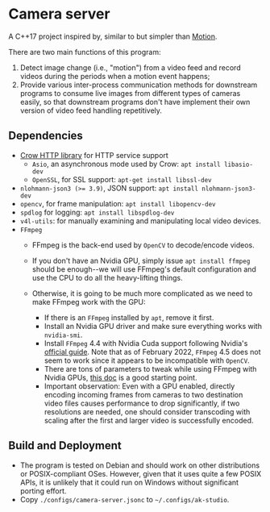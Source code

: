 # Camera server

A C++17 project inspired by, similar to but simpler than
[Motion](https://github.com/Motion-Project/motion).

There are two main functions of this program:

1. Detect image change (i.e., "motion") from a video feed and record videos
during the periods when a motion event happens;
1. Provide various inter-process communication methods for downstream
programs to consume live images from different types of cameras easily,
so that downstream programs don't have implement their own version of video
feed handling repetitively.

## Dependencies

* [Crow HTTP library](https://github.com/CrowCpp/Crow) for HTTP service support
  * `Asio`, an  asynchronous mode used by Crow:  `apt install libasio-dev`
  * `OpenSSL`, for SSL support: `apt-get install libssl-dev`
* `nlohmann-json3 (>= 3.9)`, JSON support: `apt install nlohmann-json3-dev`
* `opencv`, for frame manipulation: `apt install libopencv-dev`
* `spdlog` for logging: `apt install libspdlog-dev`
* `v4l-utils`: for manually examining and manipulating local video devices.
* `FFmpeg`
  * FFmpeg is the back-end used by `OpenCV` to decode/encode videos.
  * If you don't have an Nvidia GPU, simply issue `apt install ffmpeg` should
  be enough--we will use FFmpeg's default configuration and use the CPU to do
  all the heavy-lifting things.

  * Otherwise, it is going to be much more complicated as we need to make
  FFmpeg work with the GPU:
    * If there is an `FFmpeg` installed by `apt`, remove it first.
    * Install an Nvidia GPU driver and make sure everything works with
    `nvidia-smi`.
    * Install `FFmpeg` 4.4 with Nvidia Cuda support following Nvidia's
    [official guide](https://docs.nvidia.com/video-technologies/video-codec-sdk/ffmpeg-with-nvidia-gpu/).
    Note that as of February 2022, `FFmpeg` 4.5 does not seem to work since
    it appears to be incompatible with `OpenCV`.
    * There are tons of parameters to tweak while using FFmpeg with Nvidia GPUs,
    [this doc](https://docs.nvidia.com/video-technologies/video-codec-sdk/ffmpeg-with-nvidia-gpu/) is a good starting point.
    * Important observation: Even with a GPU enabled, directly encoding
    incoming frames from cameras to two destination video files causes
    performance to drop significantly, if two resolutions are needed, one
    should consider transcoding with scaling after the first and larger video
    is successfully encoded.

## Build and Deployment

* The program is tested on Debian and should work on other distributions
or POSIX-compliant OSes. However, given that it uses quite a few POSIX APIs,
it is unlikely that it could run on Windows without significant porting effort.
* Copy `./configs/camera-server.jsonc` to `~/.configs/ak-studio`.
